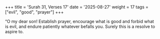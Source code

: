 +++
title = 'Surah 31, Verses 17'
date = '2025-08-27'
weight = 17
tags = ["evil", "good", "prayer"]
+++

“O my dear son! Establish prayer, encourage what is good and forbid what is evil, and endure patiently whatever befalls you. Surely this is a resolve to aspire to.